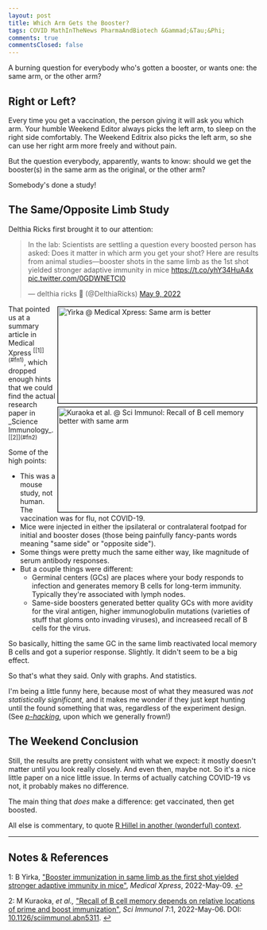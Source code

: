 ```yaml
---
layout: post
title: Which Arm Gets the Booster?
tags: COVID MathInTheNews PharmaAndBiotech &Gammad;&Tau;&Phi;
comments: true
commentsClosed: false
---
```


A burning question for everybody who's gotten a booster, or wants one: the same arm, or
the other arm?  


## Right or Left?  

Every time you get a vaccination, the person giving it will ask you which arm.  Your
humble Weekend Editor always picks the left arm, to sleep on the right side comfortably.
The Weekend Editrix also picks the left arm, so she can use her right arm more freely and
without pain.  

But the question everybody, apparently, wants to know: should we get the booster(s) in the
same arm as the original, or the other arm?  

Somebody's done a study!  


## The Same/Opposite Limb Study  

Delthia Ricks first brought it to our attention:  

<blockquote class="twitter-tweet">
  <p lang="en" dir="ltr">
    In the lab: Scientists are settling a question every boosted person has asked: Does it
	matter in which arm you get your shot? Here are results from animal studies—booster
	shots in the same limb as the 1st shot yielded stronger adaptive immunity in mice
    <a href="https://t.co/yhY34HuA4x">https://t.co/yhY34HuA4x</a>
    <a href="https://t.co/0GDWNETCl0">pic.twitter.com/0GDWNETCl0</a>
  </p>&mdash; delthia ricks 🔬 (@DelthiaRicks) <a href="https://twitter.com/DelthiaRicks/status/1523800521009614849?ref_src=twsrc%5Etfw">May 9, 2022</a>
</blockquote>
<script async src="https://platform.twitter.com/widgets.js"></script>

<img src="{{ site.baseurl }}/images/2022-05-11-vax-which-arm-medexpress-1.jpg" width="400" height="194" alt="Yirka @ Medical Xpress: Same arm is better" title="Yirka @ Medical Xpress: Same arm is better" style="float: right; margin: 3px 3px 3px 3px; border: 1px solid #000000;">
<img src="{{ site.baseurl }}/images/2022-05-11-vax-which-arm-sci-immunol-1.jpg" width="400" height="211" alt="Kuraoka et al. @ Sci Immunol: Recall of B cell memory better with same arm" title="Kuraoka et al. @ Sci Immunol: Recall of B cell memory better with same arm" style="float: right; margin: 3px 3px 3px 3px; border: 1px solid #000000;">
That pointed us at a summary article in Medical Xpress <sup id="fn1a">[[1]](#fn1)</sup>,
which dropped enough hints that we could find the actual research paper in
_Science Immunology_. <sup id="fn2a">[[2]](#fn2)</sup>  

Some of the high points:  
- This was a mouse study, not human.  The vaccination was for flu, not COVID-19.  
- Mice were injected in either the ipsilateral or contralateral footpad for initial and
  booster doses (those being painfully fancy-pants words meaning "same side" or "opposite
  side").  
- Some things were pretty much the same either way, like magnitude of serum antibody
  responses.  
- But a couple things were different:  
  - Germinal centers (GCs) are places where your body responds to infection and generates
    memory B cells for long-term immunity.  Typically they're associated with lymph
    nodes.  
  - Same-side boosters generated better quality GCs with more avidity for the viral
    antigen, higher immunoglobulin mutations (varieties of stuff that gloms onto invading
    viruses), and increaseed recall of B cells for the virus.  
	
So basically, hitting the same GC in the same limb reactivated local memory B cells and
got a superior response.  Slightly.  It didn't seem to be a big effect.  

So that's what they said.  Only with graphs.  And statistics.  

I'm being a little funny here, because most of what they measured was _not statistically significant,_
and it makes me wonder if they just kept hunting until the found something that was,
regardless of the experiment design.  (See [_p-hacking_](https://en.wikipedia.org/wiki/Data_dredging),
upon which we generally frown!)  


## The Weekend Conclusion  

Still, the results are pretty consistent with what we expect: it mostly doesn't matter
until you look really closely.  And even then, maybe not.  So it's a nice little paper on
a nice little issue.  In terms of actually catching COVID-19 vs not, it probably makes no
difference.  

The main thing that _does_ make a difference: get vaccinated, then get boosted.  

All else is commentary, to quote 
[R Hillel in another (wonderful) context](https://en.wikipedia.org/wiki/Hillel_the_Elder).  

---

## Notes &amp; References  

<!--
<sup id="fn1a">[[1]](#fn1)</sup>

<a id="fn1">1</a>: ***, ["***"](***), *** [↩](#fn1a)  

<a href="{{ site.baseurl }}/images/***">
  <img src="{{ site.baseurl }}/images/***" width="400" height="***" alt="***" title="***" style="float: right; margin: 3px 3px 3px 3px; border: 1px solid #000000;">
</a>

<iframe width="400" height="224" src="***" allow="accelerometer; encrypted-media; gyroscope; picture-in-picture" allowfullscreen style="float: right; margin: 3px 3px 3px 3px; border: 1px solid #000000;"></iframe>
-->

<a id="fn1">1</a>: B Yirka, ["Booster immunization in same limb as the first shot yielded stronger adaptive immunity in mice"](https://medicalxpress.com/news/2022-05-booster-immunization-limb-shot-yielded.html), _Medical Xpress_, 2022-May-09. [↩](#fn1a)  

<a id="fn2">2</a>: M Kuraoka, _et al.,_ ["Recall of B cell memory depends on relative locations of prime and boost immunization"](https://www.science.org/doi/10.1126/sciimmunol.abn5311), _Sci Immunol_ 7:1, 2022-May-06.  DOI: [10.1126/sciimmunol.abn5311](https://doi.org/10.1126/sciimmunol.abn5311). [↩](#fn2a)  
